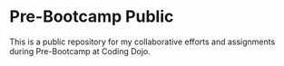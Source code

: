 # Pre-Bootcamp Public
This is a public repository for my collaborative efforts and assignments during Pre-Bootcamp at Coding Dojo.
